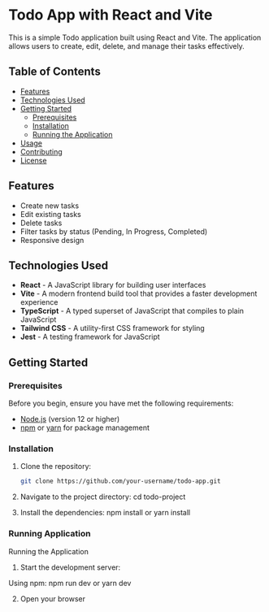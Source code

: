 # Todo App with React and Vite

This is a simple Todo application built using React and Vite. The application allows users to create, edit, delete, and manage their tasks effectively.

## Table of Contents

- [Features](#features)
- [Technologies Used](#technologies-used)
- [Getting Started](#getting-started)
  - [Prerequisites](#prerequisites)
  - [Installation](#installation)
  - [Running the Application](#running-the-application)
- [Usage](#usage)
- [Contributing](#contributing)
- [License](#license)

## Features

- Create new tasks
- Edit existing tasks
- Delete tasks
- Filter tasks by status (Pending, In Progress, Completed)
- Responsive design

## Technologies Used

- **React** - A JavaScript library for building user interfaces
- **Vite** - A modern frontend build tool that provides a faster development experience
- **TypeScript** - A typed superset of JavaScript that compiles to plain JavaScript
- **Tailwind CSS** - A utility-first CSS framework for styling
- **Jest** - A testing framework for JavaScript

## Getting Started

### Prerequisites

Before you begin, ensure you have met the following requirements:

- [Node.js](https://nodejs.org/) (version 12 or higher)
- [npm](https://www.npmjs.com/) or [yarn](https://yarnpkg.com/) for package management

### Installation

1. Clone the repository:

   ```bash
   git clone https://github.com/your-username/todo-app.git

2. Navigate to the project directory:
cd todo-project

3. Install the dependencies:
npm install or yarn install

### Running Application

Running the Application
1. Start the development server:

Using npm:
npm run dev or yarn dev

2. Open your browser 